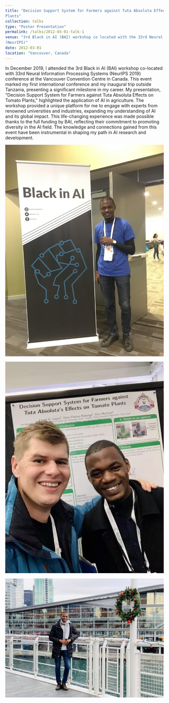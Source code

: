 ```yaml
---
title: "Decision Support System for Farmers against Tuta Absoluta Effects on Tomato Plants
Plants"
collection: talks
type: "Poster Presentation"
permalink: /talks/2012-03-01-talk-1
venue: "3rd Black in AI (BAI) workshop co located with the 33rd Neural Information Processing Systems
(NeurIPS)"
date: 2012-03-01
location: "Vancouver, Canada"
---
```


In December 2019, I attended the 3rd Black in AI (BAI) workshop co-located with 33rd Neural Information Processing Systems (NeurIPS 2019) conference at the Vancouver Convention Centre in Canada. This event marked my first international conference and my inaugural trip outside Tanzania, presenting a significant milestone in my career. My presentation, "Decision Support System for Farmers against Tuta Absoluta Effects on Tomato Plants," highlighted the application of AI in agriculture. The workshop provided a unique platform for me to engage with experts from renowned universities and industries, expanding my understanding of AI and its global impact. This life-changing experience was made possible thanks to the full funding by BAI, reflecting their commitment to promoting diversity in the AI field. The knowledge and connections gained from this event have been instrumental in shaping my path in AI research and development.

![SelectedImage](/images/NeurIPS2019-1.JPG)

![SelectedImage](/images/NeurIPS2019-2.JPG)

![SelectedImage](/images/NeurIPS2019-3.jpg)

